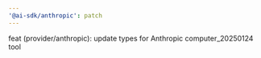 ```yaml
---
'@ai-sdk/anthropic': patch
---
```


feat (provider/anthropic): update types for Anthropic computer_20250124 tool
